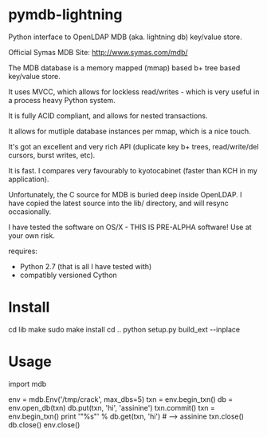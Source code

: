 pymdb-lightning
===============

Python interface to OpenLDAP MDB (aka. lightning db) key/value store.

Official Symas MDB Site:  http://www.symas.com/mdb/

The MDB database is a memory mapped (mmap) based b+ tree based key/value store.

It uses MVCC, which allows for lockless read/writes - which is very useful in a process heavy Python system.

It is fully ACID compliant, and allows for nested transactions.

It allows for mutliple database instances per mmap, which is a nice touch.

It's got an excellent and very rich API (duplicate key b+ trees, read/write/del cursors, burst writes, etc).

It is fast.  I compares very favourably to kyotocabinet (faster than KCH in my application).

Unfortunately, the C source for MDB is buried deep inside OpenLDAP.  I have copied the latest source into the lib/ directory, and will resync occasionally.

I have tested the software on OS/X - THIS IS PRE-ALPHA software!  Use at your own risk.

requires:
 - Python 2.7 (that is all I have tested with)
 - compatibly versioned Cython

Install
=======

cd lib
make
sudo make install
cd ..
python setup.py build_ext --inplace

Usage
=====

import mdb

env = mdb.Env('/tmp/crack', max_dbs=5)
txn = env.begin_txn()
db = env.open_db(txn)
db.put(txn, 'hi', 'assinine')
txn.commit()
txn = env.begin_txn()
print '"%s"' % db.get(txn, 'hi')  # --> assinine
txn.close()
db.close()
env.close()



